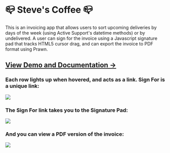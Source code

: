 # :mailbox_closed: Steve's Coffee :mailbox_closed:

This is an invoicing app that allows users to sort upcoming deliveries by days of the week (using Active Support's datetime methods) or by undelivered. A user can sign for the invoice using a Javascript signature pad that tracks HTML5 cursor drag, and can export the invoice to PDF format using Prawn.

## [View Demo and Documentation &rarr;](http://limhjosh.github.io)

### Each row lights up when hovered, and acts as a link. Sign For is a unique link:
![](https://image.ibb.co/bTOYZa/steves.png)

### The Sign For link takes you to the Signature Pad:
![](https://image.ibb.co/h1xGnv/sign.jpg)

### And you can view a PDF version of the invoice:
![](https://image.ibb.co/goV2Sv/pdf.jpg)
